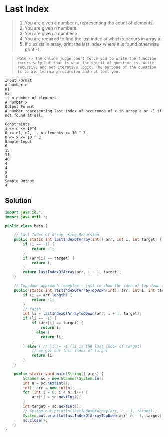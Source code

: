 # Last Index

> 1. You are given a number n, representing the count of elements.
> 2. You are given n numbers.
> 3. You are given a number x.
> 4. You are required to find the last index at which x occurs in array a.
> 5. If x exists in array, print the last index where it is found otherwise print -1.

> `Note -> The online judge can't force you to write the function recursively but that is what the spirit of question is. Write recursive and not iterative logic. The purpose of the question is to aid learning recursion and not test you.`

```
Input Format
A number n
n1
n2
.. n number of elements
A number x
Output Format
A number representing last index of occurence of x in array a or -1 if not found at all.

Constraints
1 <= n <= 10^4
0 <= n1, n2, .. n elements <= 10 ^ 3
0 <= x <= 10 ^ 3
Sample Input
6
15
11
40
4
4
9
4
Sample Output
4
```

## Solution

```java
import java.io.*;
import java.util.*;

public class Main {

    // Last Index of Array using Recursion
    public static int lastIndexOfArray(int[] arr, int i, int target) {
        if (i == -1) {
            return -1;
        }
        if (arr[i] == target) {
            return i;
        }
        return lastIndexOfArray(arr, i - 1, target);
    }

    // Top-down approach (complex - just to show the idea of top down approach)
    public static int lastIndexOfArrayTopDown(int[] arr, int i, int target) {
        if (i == arr.length) {
            return -1;
        }
        // faith
        int li = lastIndexOfArrayTopDown(arr, i + 1, target);
        if (li == -1) {
            if (arr[i] == target) {
                return i;
            } else {
                return li;
            }
        } else { // li != -1 (li is the last index of target)
            // we got our last index of target
            return li;
        }
    }

    public static void main(String[] args) {
        Scanner sc = new Scanner(System.in);
        int n = sc.nextInt();
        int[] arr = new int[n];
        for (int i = 0; i < n; i++) {
            arr[i] = sc.nextInt();
        }
        int target = sc.nextInt();
        // System.out.println(lastIndexOfArray(arr, n - 1, target));
        System.out.println(lastIndexOfArrayTopDown(arr, n - 1, target));
        sc.close();
    }
}
```
